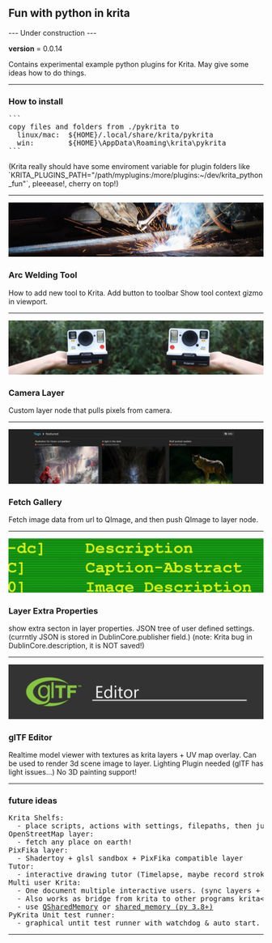 <html>
<h2>Fun with python in krita</h2>
<p>--- Under construction ---</p>

__version__ = 0.0.14

<p>Contains experimental example python plugins for Krita.
May give some ideas how to do things.</p>

<hr>
<h3>How to install</h3>
<pre>
```
copy files and folders from ./pykrita to
  linux/mac:  ${HOME}/.local/share/krita/pykrita
  win:        ${HOME}\AppData\Roaming\krita\pykrita
```
</pre>

<p>(Krita really should have some enviroment variable for plugin folders like
`KRITA_PLUGINS_PATH="/path/myplugins:/more/plugins:~/dev/krita_python_fun"`,
pleeease!, cherry on top!)</p>

<hr>

<img src="./pykrita/arc_welding_tool/resources/title_image.jpg"/>
<h3>Arc Welding Tool</h3>
<p>How to add new tool to Krita.
Add button to toolbar
Show tool context gizmo in viewport.</p>
<hr>

<img src="./pykrita/camera_layer/resources/title_image.jpg"/>
<h3>Camera Layer</h3>
<p>Custom layer node that pulls pixels from camera.</p>
<hr>

<img src="./pykrita/fetch_gallery/resources/title_image.jpg"/>
<h3>Fetch Gallery</h3>
<p>Fetch image data from url to QImage,
and then push QImage to layer node.</p>
<hr>

<img src="./pykrita/layer_extra_properties/resources/title_image.jpg"/>
<h3>Layer Extra Properties</h3>
<p>show extra secton in layer properties.
JSON tree of user defined settings.
(currntly JSON is stored in DublinCore.publisher field.)
(note: Krita bug in DublinCore.description, it is NOT saved!)</p>
<hr>

<img src="./pykrita/glTF_editor/resources/GlTF_Official_Logo.svg"/>
<h3>glTF Editor</h3>
<p>Realtime model viewer with textures as krita layers + UV map overlay. Can be used to render 3d scene image to layer. Lighting Plugin needed (glTF has light issues...) No 3D painting support!
</p>
<hr>

<h3>future ideas</h3>
<pre>
Krita Shelfs:
  - place scripts, actions with settings, filepaths, then just click or drag & drop to target
OpenStreetMap layer:
  - fetch any place on earth!
PixFika layer:
  - Shadertoy + glsl sandbox + PixFika compatible layer
Tutor:
  - interactive drawing tutor (Timelapse, maybe record strokes?)
Multi user Krita:
  - One document multiple interactive users. (sync layers + show fake cursors)
  - Also works as bridge from krita to other programs krita<->blender?
  - use <a href="https://doc.qt.io/qt-5/qsharedmemory.html">QSharedMemory</a> or <a href="https://docs.python.org/3/library/multiprocessing.shared_memory.html">shared_memory (py 3.8+)</a>
PyKrita Unit test runner:
  - graphical untit test runner with watchdog & auto start.
</pre>

<hr>

</html>
